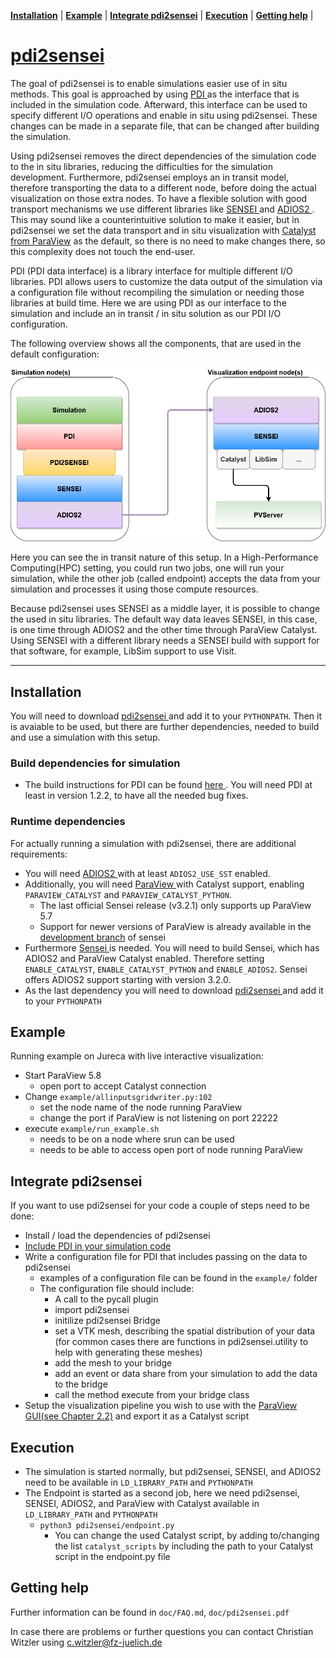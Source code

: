 **[Installation](#installation)** |
**[Example](#example)** |
**[Integrate pdi2sensei](#integrate-pdi2sensei)** |
**[Execution](#execution)** |
**[Getting help](#getting-help)** |

# [pdi2sensei](https://github.com/pdidev/pdi2sensei)


The goal of pdi2sensei is to enable simulations easier use of in situ methods. This goal is approached by using [ PDI ](https://pdi.julien-bigot.fr/master/) as the interface that is included in the simulation code. Afterward, this interface can be used to specify different I/O operations and enable in situ using pdi2sensei. These changes can be made in a separate file, that can be changed after building the simulation.

Using pdi2sensei removes the direct dependencies of the simulation code to the in situ libraries, reducing the difficulties for the simulation development. Furthermore, pdi2sensei employs an in transit model, therefore transporting the data to a different node, before doing the actual visualization on those extra nodes. To have a flexible solution with good transport mechanisms we use different libraries like [ SENSEI ](https://github.com/SENSEI-insitu/SENSEI) and  [ ADIOS2 ](https://adios2.readthedocs.io/en/latest/introduction/introduction.html). This may sound like a counterintuitive solution to make it easier, but in pdi2sensei we set the data transport and in situ visualization with [Catalyst from ParaView]((https://www.paraview.org/in-situ/)) as the default, so there is no need to make changes there, so this complexity does not touch the end-user.

PDI (PDI data interface) is a library interface for multiple different I/O libraries. PDI allows users to customize the data output of the simulation via a configuration file without recompiling the simulation or needing those libraries at build time. Here we are using PDI as our interface to the simulation and include an in transit / in situ solution as our PDI I/O configuration.

The following overview shows all the components, that are used in the default configuration:

<p align="center">
<img src=docs/overview.png title="Overview over all the components used for the Setup with two different jobs, one for the simulation and one for the visualization Endpoint" width="600" style="float:center"/>
</p>

Here you can see the in transit nature of this setup. In a High-Performance Computing(HPC) setting, you could run two jobs, one will run your simulation, while the other job (called endpoint) accepts the data from your simulation and processes it using those compute resources. 

Because pdi2sensei uses SENSEI as a middle layer, it is possible to change the used in situ libraries. The default way data leaves SENSEI, in this case, is one time through ADIOS2 and the other time through ParaView Catalyst. Using SENSEI with a different library needs a SENSEI build with support for that software, for example, LibSim support to use Visit.

---

## Installation

You will need to download [ pdi2sensei ](https://github.com/pdidev/pdi2sensei) and add it to your `PYTHONPATH`. Then it is avaiable to be used, but there are further dependencies, needed to build and use a simulation with this setup.

### Build dependencies for simulation

 - The build instructions for PDI can be found [ here ](https://pdi.julien-bigot.fr/master/Installation.html). You will need PDI at least in version 1.2.2, to have all the needed bug fixes.


### Runtime dependencies

For actually running a simulation with pdi2sensei, there are additional requirements:
- You will need [ ADIOS2 ](https://adios2.readthedocs.io/en/latest/setting_up/setting_up.html) with at least `ADIOS2_USE_SST` enabled.
- Additionally, you will need [ ParaView ](https://github.com/Kitware/ParaView/blob/master/Documentation/dev/build.md) with Catalyst support, enabling `PARAVIEW_CATALYST` and `PARAVIEW_CATALYST_PYTHON`.
  - The last official Sensei release (v3.2.1) only supports up ParaView 5.7
  - Support for newer versions of ParaView is already available in the [development branch](https://github.com/SENSEI-insitu/SENSEI/tree/develop) of sensei
- Furthermore [ Sensei ](https://github.com/SENSEI-insitu/SENSEI)  is needed. You will need to build Sensei, which has ADIOS2 and ParaView Catalyst enabled. Therefore setting `ENABLE_CATALYST`, `ENABLE_CATALYST_PYTHON` and `ENABLE_ADIOS2`. Sensei offers ADIOS2 support starting with version 3.2.0.
- As the last dependency you will need to download [ pdi2sensei ](https://github.com/pdidev/pdi2sensei) and add it to your `PYTHONPATH`



## Example

Running example on Jureca with live interactive visualization:

- Start ParaView 5.8
  - open port to accept Catalyst connection
- Change `example/allinputsgridwriter.py:102`
  - set the node name of the node running ParaView
  - change the port if ParaView is not listening on port 22222
- execute `example/run_example.sh` 
  - needs to be on a node where srun can be used
  - needs to be able to access open port of node running ParaView


## Integrate pdi2sensei

If you want to use pdi2sensei for your code a couple of steps need to be done:

- Install / load the dependencies of pdi2sensei
- [Include PDI in your simulation code](https://pdi.julien-bigot.fr/master/Hands_on.html)
- Write a configuration file for PDI that includes passing on the data to pdi2sensei
  - examples of a configuration file can be found in the `example/` folder
  - The configuration file should include:
    - A call to the pycall plugin
    - import pdi2sensei
    - initilize pdi2sensei Bridge
    - set a VTK mesh, describing the spatial distribution of your data (for common cases there are functions in pdi2sensei.utility to help with generating these meshes)
    - add the mesh to your bridge
    - add an event or data share from your simulation to add the data to the bridge
    - call the method execute from your bridge class
- Setup the visualization pipeline you wish to use with the [ParaView GUI(see Chapter 2.2)](https://www.mn.uio.no/astro/english/services/it/help/visualization/paraview/paraviewcatalystguide-5.8.1.pdf) and export it as a Catalyst script


## Execution

- The simulation is started normally, but pdi2sensei, SENSEI, and ADIOS2 need to be available in `LD_LIBRARY_PATH` and `PYTHONPATH`
- The Endpoint is started as a second job, here we need pdi2sensei, SENSEI, ADIOS2, and ParaView with Catalyst available in `LD_LIBRARY_PATH` and `PYTHONPATH`
  - `python3 pdi2sensei/endpoint.py`
    - You can change the used Catalyst script, by adding to/changing the list `catalyst_scripts` by including the path to your Catalyst script in the endpoint.py file


## Getting help

Further information can be found in `doc/FAQ.md`, `doc/pdi2sensei.pdf`

In case there are problems or further questions you can contact Christian Witzler using c.witzler@fz-juelich.de



